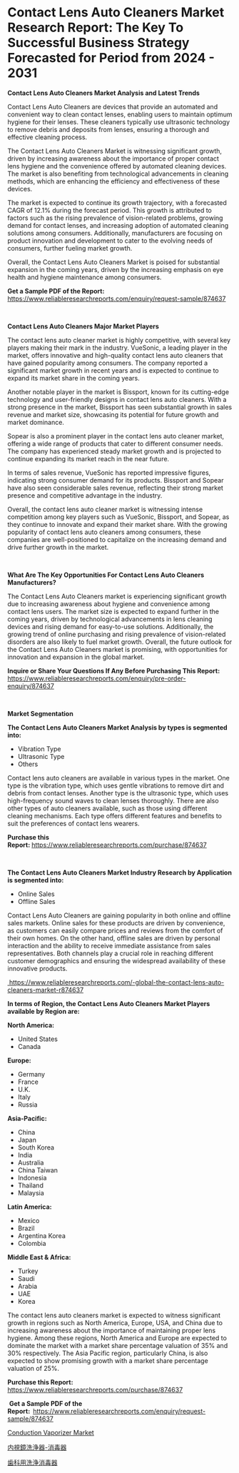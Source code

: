 <p><h1>Contact Lens Auto Cleaners Market Research Report: The Key To Successful Business Strategy Forecasted for Period from 2024 - 2031</h1></p><p><strong>Contact Lens Auto Cleaners Market Analysis and Latest Trends</strong></p>
<p><p>Contact Lens Auto Cleaners are devices that provide an automated and convenient way to clean contact lenses, enabling users to maintain optimum hygiene for their lenses. These cleaners typically use ultrasonic technology to remove debris and deposits from lenses, ensuring a thorough and effective cleaning process.</p><p>The Contact Lens Auto Cleaners Market is witnessing significant growth, driven by increasing awareness about the importance of proper contact lens hygiene and the convenience offered by automated cleaning devices. The market is also benefiting from technological advancements in cleaning methods, which are enhancing the efficiency and effectiveness of these devices.</p><p>The market is expected to continue its growth trajectory, with a forecasted CAGR of 12.1% during the forecast period. This growth is attributed to factors such as the rising prevalence of vision-related problems, growing demand for contact lenses, and increasing adoption of automated cleaning solutions among consumers. Additionally, manufacturers are focusing on product innovation and development to cater to the evolving needs of consumers, further fueling market growth.</p><p>Overall, the Contact Lens Auto Cleaners Market is poised for substantial expansion in the coming years, driven by the increasing emphasis on eye health and hygiene maintenance among consumers.</p></p>
<p><strong>Get a Sample PDF of the Report:&nbsp;</strong> <a href="https://www.reliableresearchreports.com/enquiry/request-sample/874637">https://www.reliableresearchreports.com/enquiry/request-sample/874637</a></p>
<p>&nbsp;</p>
<p><strong>Contact Lens Auto Cleaners Major Market Players</strong></p>
<p><p>The contact lens auto cleaner market is highly competitive, with several key players making their mark in the industry. VueSonic, a leading player in the market, offers innovative and high-quality contact lens auto cleaners that have gained popularity among consumers. The company reported a significant market growth in recent years and is expected to continue to expand its market share in the coming years.</p><p>Another notable player in the market is Bissport, known for its cutting-edge technology and user-friendly designs in contact lens auto cleaners. With a strong presence in the market, Bissport has seen substantial growth in sales revenue and market size, showcasing its potential for future growth and market dominance.</p><p>Sopear is also a prominent player in the contact lens auto cleaner market, offering a wide range of products that cater to different consumer needs. The company has experienced steady market growth and is projected to continue expanding its market reach in the near future.</p><p>In terms of sales revenue, VueSonic has reported impressive figures, indicating strong consumer demand for its products. Bissport and Sopear have also seen considerable sales revenue, reflecting their strong market presence and competitive advantage in the industry.</p><p>Overall, the contact lens auto cleaner market is witnessing intense competition among key players such as VueSonic, Bissport, and Sopear, as they continue to innovate and expand their market share. With the growing popularity of contact lens auto cleaners among consumers, these companies are well-positioned to capitalize on the increasing demand and drive further growth in the market.</p></p>
<p>&nbsp;</p>
<p><strong>What Are The Key Opportunities For Contact Lens Auto Cleaners Manufacturers?</strong></p>
<p><p>The Contact Lens Auto Cleaners market is experiencing significant growth due to increasing awareness about hygiene and convenience among contact lens users. The market size is expected to expand further in the coming years, driven by technological advancements in lens cleaning devices and rising demand for easy-to-use solutions. Additionally, the growing trend of online purchasing and rising prevalence of vision-related disorders are also likely to fuel market growth. Overall, the future outlook for the Contact Lens Auto Cleaners market is promising, with opportunities for innovation and expansion in the global market.</p></p>
<p><strong>Inquire or Share Your Questions If Any Before Purchasing This Report:</strong> <a href="https://www.reliableresearchreports.com/enquiry/pre-order-enquiry/874637">https://www.reliableresearchreports.com/enquiry/pre-order-enquiry/874637</a></p>
<p>&nbsp;</p>
<p><strong>Market Segmentation</strong></p>
<p><strong>The Contact Lens Auto Cleaners Market Analysis by types is segmented into:</strong></p>
<p><ul><li>Vibration Type</li><li>Ultrasonic Type</li><li>Others</li></ul></p>
<p><p>Contact lens auto cleaners are available in various types in the market. One type is the vibration type, which uses gentle vibrations to remove dirt and debris from contact lenses. Another type is the ultrasonic type, which uses high-frequency sound waves to clean lenses thoroughly. There are also other types of auto cleaners available, such as those using different cleaning mechanisms. Each type offers different features and benefits to suit the preferences of contact lens wearers.</p></p>
<p><strong>Purchase this Report:&nbsp;</strong><a href="https://www.reliableresearchreports.com/purchase/874637">https://www.reliableresearchreports.com/purchase/874637</a></p>
<p>&nbsp;</p>
<p><strong>The Contact Lens Auto Cleaners Market Industry Research by Application is segmented into:</strong></p>
<p><ul><li>Online Sales</li><li>Offline Sales</li></ul></p>
<p><p>Contact Lens Auto Cleaners are gaining popularity in both online and offline sales markets. Online sales for these products are driven by convenience, as customers can easily compare prices and reviews from the comfort of their own homes. On the other hand, offline sales are driven by personal interaction and the ability to receive immediate assistance from sales representatives. Both channels play a crucial role in reaching different customer demographics and ensuring the widespread availability of these innovative products.</p></p>
<p><a href="https://www.reliableresearchreports.com/-global-the-contact-lens-auto-cleaners-market-r874637">&nbsp;https://www.reliableresearchreports.com/-global-the-contact-lens-auto-cleaners-market-r874637</a></p>
<p><strong>In terms of Region, the Contact Lens Auto Cleaners Market Players available by Region are:</strong></p>
<p>
    <p> <strong> North America: </strong>
        <ul>
            <li>United States</li>
            <li>Canada</li>
        </ul>
        </p> 
    <p> <strong> Europe: </strong>
        <ul>
            <li>Germany</li>
            <li>France</li>
            <li>U.K.</li>
            <li>Italy</li>
            <li>Russia</li>
        </ul>
        </p> 
    <p> <strong> Asia-Pacific: </strong>
        <ul>
            <li>China</li>
            <li>Japan</li>
            <li>South Korea</li>
            <li>India</li>
            <li>Australia</li>
            <li>China Taiwan</li>
            <li>Indonesia</li>
            <li>Thailand</li>
            <li>Malaysia</li>
        </ul>
        </p> 
    <p> <strong> Latin America: </strong>
        <ul>
            <li>Mexico</li>
            <li>Brazil</li>
            <li>Argentina Korea</li>
            <li>Colombia</li>
        </ul>
        </p> 
    <p> <strong> Middle East & Africa: </strong>
        <ul>
            <li>Turkey</li>
            <li>Saudi</li>
            <li>Arabia</li>
            <li>UAE</li>
            <li>Korea</li>
        </ul>
    </p>
    </p>
<p><p>The contact lens auto cleaners market is expected to witness significant growth in regions such as North America, Europe, USA, and China due to increasing awareness about the importance of maintaining proper lens hygiene. Among these regions, North America and Europe are expected to dominate the market with a market share percentage valuation of 35% and 30% respectively. The Asia Pacific region, particularly China, is also expected to show promising growth with a market share percentage valuation of 25%.</p></p>
<p><strong>Purchase this Report: </strong><a href="https://www.reliableresearchreports.com/purchase/874637">https://www.reliableresearchreports.com/purchase/874637</a></p>
<p>&nbsp;<strong>Get a Sample PDF of the Report:&nbsp;&nbsp;</strong><a href="https://www.reliableresearchreports.com/enquiry/request-sample/874637">https://www.reliableresearchreports.com/enquiry/request-sample/874637</a></p>
<p><strong></strong></p>
<p><p><a href="https://github.com/JennyferFeil2023/Market-Research-Report-List-1/blob/main/conduction-vaporizer-market.md">Conduction Vaporizer Market</a></p><p><a href="https://github.com/AylinBeier/Market-Research-Report-List-1/blob/main/450909684630.md">内視鏡洗浄器-消毒器</a></p><p><a href="https://github.com/VellaJacobi2023/Market-Research-Report-List-1/blob/main/742533384629.md">歯科用洗浄消毒器</a></p></p>